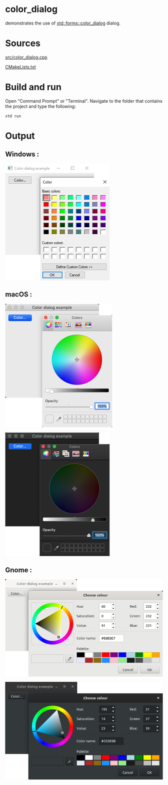 # color_dialog

demonstrates the use of [xtd::forms::color_dialog](../../../src/xtd_forms/include/xtd/forms/color_dialog.hpp) dialog.

# Sources

[src/color_dialog.cpp](src/color_dialog.cpp)

[CMakeLists.txt](CMakeLists.txt)

# Build and run

Open "Command Prompt" or "Terminal". Navigate to the folder that contains the project and type the following:

```shell
xtd run
```

# Output

## Windows :

![Screenshot](../../../docs/pictures/examples/color_dialog_w.png)

## macOS :

![Screenshot](../../../docs/pictures/examples/color_dialog_m.png)

![Screenshot](../../../docs/pictures/examples/color_dialog_md.png)

## Gnome :

![Screenshot](../../../docs/pictures/examples/color_dialog_g.png)

![Screenshot](../../../docs/pictures/examples/color_dialog_gd.png)
